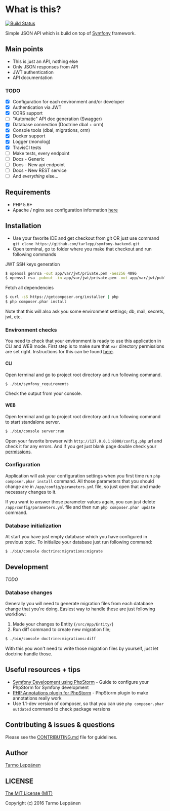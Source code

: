 # What is this?
[![Build Status](https://travis-ci.org/tarlepp/symfony-backend.png?branch=master)](https://travis-ci.org/tarlepp/symfony-backend)

Simple JSON API which is build on top of [Symfony](https://symfony.com/) framework.

## Main points
* This is just an API, nothing else
* Only JSON responses from API
* JWT authentication
* API documentation

### TODO
- [x] Configuration for each environment and/or developer
- [x] Authentication via JWT
- [x] CORS support
- [ ] "Automatic" API doc generation (Swagger)
- [x] Database connection (Doctrine dbal + orm)
- [x] Console tools (dbal, migrations, orm)
- [x] Docker support
- [x] Logger (monolog) 
- [x] TravisCI tests
- [ ] Make tests, every endpoint
- [ ] Docs - Generic 
- [ ] Docs - New api endpoint 
- [ ] Docs - New REST service
- [ ] And _everything_ else...

## Requirements
* PHP 5.6+
* Apache / nginx see configuration information [here](https://symfony.com/doc/current/cookbook/configuration/web_server_configuration.html)
 
## Installation
* Use your favorite IDE and get checkout from git OR just use command ```git clone https://github.com/tarlepp/symfony-backend.git```
* Open terminal, go to folder where you make that checkout and run following commands

JWT SSH keys generation
```bash
$ openssl genrsa -out app/var/jwt/private.pem -aes256 4096
$ openssl rsa -pubout -in app/var/jwt/private.pem -out app/var/jwt/public.pem
```

Fetch all dependencies
```bash
$ curl -sS https://getcomposer.org/installer | php
$ php composer.phar install
```

Note that this will also ask you some environment settings; db, mail, secrets, jwt, etc.

### Environment checks
You need to check that your environment is ready to use this application in CLI and WEB mode.
First step is to make sure that ```var``` directory permissions are set right. Instructions 
for this can be found [here](http://symfony.com/doc/current/book/installation.html#book-installation-permissions).

#### CLI
Open terminal and go to project root directory and run following command.

```bash
$ ./bin/symfony_requirements
```

Check the output from your console.

#### WEB
Open terminal and go to project root directory and run following command to start standalone server.

```bash
$ ./bin/console server:run
```

Open your favorite browser with ```http://127.0.0.1:8000/config.php``` url and check it for any errors.
And if you get just blank page double check your [permissions](http://symfony.com/doc/current/book/installation.html#book-installation-permissions).

### Configuration
Application will ask your configuration settings when you first time run ```php composer.phar install``` command.
All those parameters that you should change are in ```/app/config/parameters.yml``` file, so just open that and 
made necessary changes to it.

If you want to answer those parameter values again, you can just delete ```/app/config/parameters.yml``` file and
then run ```php composer.phar update``` command. 

### Database initialization
At start you have just empty database which you have configured in previous topic. To initialize your database
just run following command:

```bash
$ ./bin/console doctrine:migrations:migrate
```

## Development
*TODO*

### Database changes
Generally you will need to generate migration files from each database change that you're doing. Easiest way to
handle these are just following workflow:

1. Made your changes to Entity (```/src/App/Entity/```)
2. Run diff command to create new migration file; 
```bash
$ ./bin/console doctrine:migrations:diff
```

With this you won't need to write those migration files by yourself, just let doctrine handle those.

## Useful resources + tips
* [Symfony Development using PhpStorm](http://blog.jetbrains.com/phpstorm/2014/08/symfony-development-using-phpstorm/) - Guide to configure your PhpStorm for Symfony development
* [PHP Annotations plugin for PhpStorm](https://plugins.jetbrains.com/plugin/7320) - PhpStorm plugin to make annotations really work
* Use 1.1-dev version of composer, so that you can use ```php composer.phar outdated``` command to check package versions

## Contributing & issues & questions
Please see the [CONTRIBUTING.md](CONTRIBUTING.md) file for guidelines.

## Author
[Tarmo Leppänen](https://github.com/tarlepp)

## LICENSE
[The MIT License (MIT)](LICENSE)

Copyright (c) 2016 Tarmo Leppänen